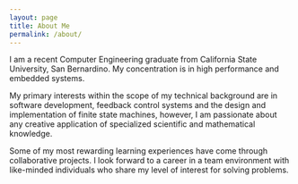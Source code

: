 ```yaml
---
layout: page
title: About Me 
permalink: /about/
---
```


I am a recent Computer Engineering graduate from California State University, San Bernardino. My concentration is in high performance and embedded systems.

My primary interests within the scope of my technical background are in software development, feedback control systems and the design and implementation of finite state machines, however, I am passionate about any creative application of specialized scientific and mathematical knowledge. 

Some of my most rewarding learning experiences have come through collaborative projects. I look forward to a career in a team environment with like-minded individuals who share my level of interest for solving problems.